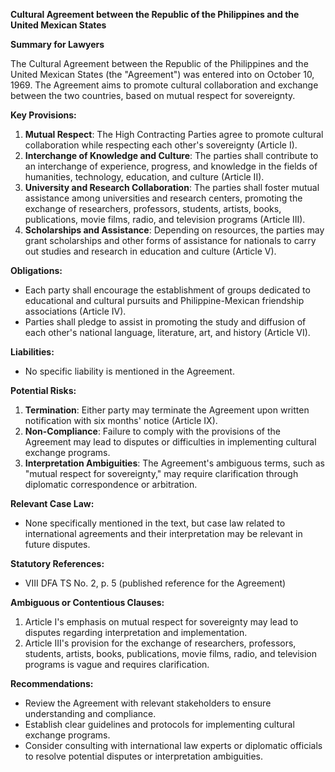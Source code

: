 **Cultural Agreement between the Republic of the Philippines and the United Mexican States**

**Summary for Lawyers**

The Cultural Agreement between the Republic of the Philippines and the United Mexican States (the "Agreement") was entered into on October 10, 1969. The Agreement aims to promote cultural collaboration and exchange between the two countries, based on mutual respect for sovereignty.

**Key Provisions:**

1. **Mutual Respect**: The High Contracting Parties agree to promote cultural collaboration while respecting each other's sovereignty (Article I).
2. **Interchange of Knowledge and Culture**: The parties shall contribute to an interchange of experience, progress, and knowledge in the fields of humanities, technology, education, and culture (Article II).
3. **University and Research Collaboration**: The parties shall foster mutual assistance among universities and research centers, promoting the exchange of researchers, professors, students, artists, books, publications, movie films, radio, and television programs (Article III).
4. **Scholarships and Assistance**: Depending on resources, the parties may grant scholarships and other forms of assistance for nationals to carry out studies and research in education and culture (Article V).

**Obligations:**

* Each party shall encourage the establishment of groups dedicated to educational and cultural pursuits and Philippine-Mexican friendship associations (Article IV).
* Parties shall pledge to assist in promoting the study and diffusion of each other's national language, literature, art, and history (Article VI).

**Liabilities:**

* No specific liability is mentioned in the Agreement.

**Potential Risks:**

1. **Termination**: Either party may terminate the Agreement upon written notification with six months' notice (Article IX).
2. **Non-Compliance**: Failure to comply with the provisions of the Agreement may lead to disputes or difficulties in implementing cultural exchange programs.
3. **Interpretation Ambiguities**: The Agreement's ambiguous terms, such as "mutual respect for sovereignty," may require clarification through diplomatic correspondence or arbitration.

**Relevant Case Law:**

* None specifically mentioned in the text, but case law related to international agreements and their interpretation may be relevant in future disputes.

**Statutory References:**

* VIII DFA TS No. 2, p. 5 (published reference for the Agreement)

**Ambiguous or Contentious Clauses:**

1. Article I's emphasis on mutual respect for sovereignty may lead to disputes regarding interpretation and implementation.
2. Article III's provision for the exchange of researchers, professors, students, artists, books, publications, movie films, radio, and television programs is vague and requires clarification.

**Recommendations:**

* Review the Agreement with relevant stakeholders to ensure understanding and compliance.
* Establish clear guidelines and protocols for implementing cultural exchange programs.
* Consider consulting with international law experts or diplomatic officials to resolve potential disputes or interpretation ambiguities.